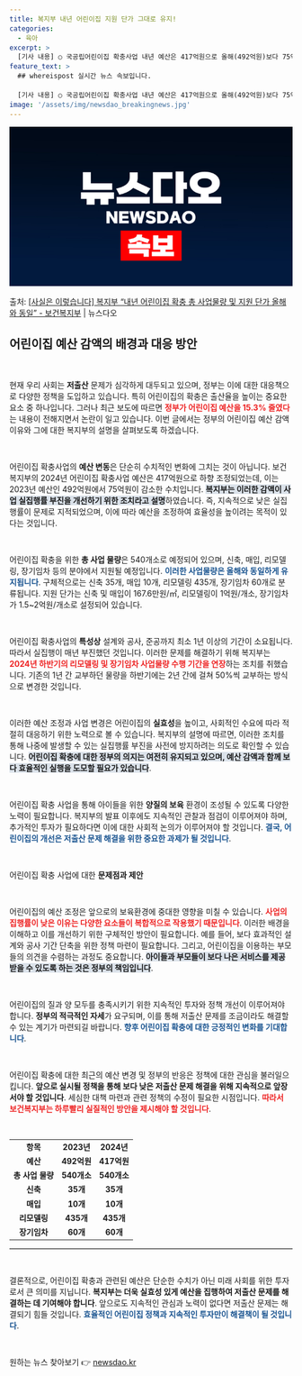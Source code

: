 ```yaml
---
title: 복지부 내년 어린이집 지원 단가 그대로 유지!
categories:
  - 육아
excerpt: >
  [기사 내용] ○ 국공립어린이집 확충사업 내년 예산은 417억원으로 올해(492억원)보다 75억원(15.3%…
feature_text: >
  ## whereispost 실시간 뉴스 속보입니다.

  [기사 내용] ○ 국공립어린이집 확충사업 내년 예산은 417억원으로 올해(492억원)보다 75억원(15.3%…
image: '/assets/img/newsdao_breakingnews.jpg'
---
```


![뉴스다오 속보](/assets/img/newsdao_breakingnews.jpg)

<p>출처: <a href="https://newsdao.kr/2280" rel="dofollow">[사실은 이렇습니다] 복지부 “내년 어린이집 확충 총 사업물량 및 지원 단가 올해와 동일” - 보건복지부</a> | 뉴스다오</p>

<h2 data-ke-size="size26">어린이집 예산 감액의 배경과 대응 방안</h2>

<p data-ke-size="size16">&nbsp;</p>

현재 우리 사회는 <b>저출산</b> 문제가 심각하게 대두되고 있으며, 정부는 이에 대한 대응책으로 다양한 정책을 도입하고 있습니다. 특히 어린이집의 확충은 출산율을 높이는 중요한 요소 중 하나입니다. 그러나 최근 보도에 따르면 <b><span style="color: #ee2323;">정부가 어린이집 예산을 15.3% 줄였다</span></b>는 내용이 전해지면서 논란이 일고 있습니다. 이번 글에서는 정부의 어린이집 예산 감액 이유와 그에 대한 복지부의 설명을 살펴보도록 하겠습니다. 

<p data-ke-size="size16">&nbsp;</p>

어린이집 확충사업의 <b>예산 변동</b>은 단순히 수치적인 변화에 그치는 것이 아닙니다. 보건복지부의 2024년 어린이집 확충사업 예산은 417억원으로 하향 조정되었는데, 이는 2023년 예산인 492억원에서 75억원이 감소한 수치입니다. <b><span style="background-color: #21538527;">복지부는 이러한 감액이 사업 실집행률 부진을 개선하기 위한 조치라고 설명</span></b>하였습니다. 즉, 지속적으로 낮은 실집행률이 문제로 지적되었으며, 이에 따라 예산을 조정하여 효율성을 높이려는 목적이 있다는 것입니다.

<p data-ke-size="size16">&nbsp;</p>

어린이집 확충을 위한 <b>총 사업 물량</b>은 540개소로 예정되어 있으며, 신축, 매입, 리모델링, 장기임차 등의 분야에서 지원될 예정입니다. <b><span style="color: #1a5490;">이러한 사업물량은 올해와 동일하게 유지됩니다</span></b>. 구체적으로는 신축 35개, 매입 10개, 리모델링 435개, 장기임차 60개로 분류됩니다. 지원 단가는 신축 및 매입이 167.6만원/㎡, 리모델링이 1억원/개소, 장기임차가 1.5~2억원/개소로 설정되어 있습니다.

<p data-ke-size="size16">&nbsp;</p>

어린이집 확충사업의 <b>특성상</b> 설계와 공사, 준공까지 최소 1년 이상의 기간이 소요됩니다. 따라서 실집행이 매년 부진했던 것입니다. 이러한 문제를 해결하기 위해 복지부는 <b><span style="color: #ee2323;">2024년 하반기의 리모델링 및 장기임차 사업물량 수행 기간을 연장</span></b>하는 조치를 취했습니다. 기존의 1년 간 교부하던 물량을 하반기에는 2년 간에 걸쳐 50%씩 교부하는 방식으로 변경한 것입니다. 

<p data-ke-size="size16">&nbsp;</p>

이러한 예산 조정과 사업 변경은 어린이집의 <b>실효성</b>을 높이고, 사회적인 수요에 따라 적절히 대응하기 위한 노력으로 볼 수 있습니다. 복지부의 설명에 따르면, 이러한 조치를 통해 나중에 발생할 수 있는 실집행률 부진을 사전에 방지하려는 의도로 확인할 수 있습니다. <b><span style="background-color: #21538527;">어린이집 확충에 대한 정부의 의지는 여전히 유지되고 있으며, 예산 감액과 함께 보다 효율적인 실행을 도모할 필요가 있습니다</span></b>.

<p data-ke-size="size16">&nbsp;</p>

어린이집 확충 사업을 통해 아이들을 위한 <b>양질의 보육</b> 환경이 조성될 수 있도록 다양한 노력이 필요합니다. 복지부의 발표 이후에도 지속적인 관찰과 점검이 이루어져야 하며, 추가적인 투자가 필요하다면 이에 대한 사회적 논의가 이루어져야 할 것입니다. <b><span style="color: #1a5490;">결국, 어린이집의 개선은 저출산 문제 해결을 위한 중요한 과제가 될 것입니다</span></b>.

<p data-ke-size="size16">&nbsp;</p>

어린이집 확충 사업에 대한 <b>문제점과 제안</b> 

<p data-ke-size="size16">&nbsp;</p>

어린이집의 예산 조정은 앞으로의 보육환경에 중대한 영향을 미칠 수 있습니다. <b><span style="color: #ee2323;">사업의 집행률이 낮은 이유는 다양한 요소들이 복합적으로 작용했기 때문입니다</span></b>. 이러한 배경을 이해하고 이를 개선하기 위한 구체적인 방안이 필요합니다. 예를 들어, 보다 효과적인 설계와 공사 기간 단축을 위한 정책 마련이 필요합니다. 그리고, 어린이집을 이용하는 부모들의 의견을 수렴하는 과정도 중요합니다. <b><span style="background-color: #21538527;">아이들과 부모들이 보다 나은 서비스를 제공 받을 수 있도록 하는 것은 정부의 책임입니다</span></b>.

<p data-ke-size="size16">&nbsp;</p>

어린이집의 질과 양 모두를 충족시키기 위한 지속적인 투자와 정책 개선이 이루어져야 합니다. <b>정부의 적극적인 자세</b>가 요구되며, 이를 통해 저출산 문제를 조금이라도 해결할 수 있는 계기가 마련되길 바랍니다. <b><span style="color: #1a5490;">향후 어린이집 확충에 대한 긍정적인 변화를 기대합니다</span></b>.

<p data-ke-size="size16">&nbsp;</p>

어린이집 확충에 대한 최근의 예산 변경 및 정부의 반응은 정책에 대한 관심을 불러일으킵니다. <b>앞으로 실시될 정책을 통해 보다 낮은 저출산 문제 해결을 위해 지속적으로 앞장서야 할 것입니다</b>. 세심한 대책 마련과 관련 정책의 수정이 필요한 시점입니다. <b><span style="color: #ee2323;">따라서 보건복지부는 하루빨리 실질적인 방안을 제시해야 할 것입니다</span></b>. 

<p data-ke-size="size16">&nbsp;</p>

<table style="width: 100%; border-collapse: collapse;"> 
<tr>
<td style="text-align: center; height: 17px;"><b>항목</b></td>
<td style="text-align: center; height: 17px;"><b>2023년</b></td>
<td style="text-align: center; height: 17px;"><b>2024년</b></td>
</tr>
<tr>
<td style="text-align: center; height: 17px;"><b>예산</b></td>
<td style="text-align: center; height: 17px;"><b>492억원</b></td>
<td style="text-align: center; height: 17px;"><b>417억원</b></td>
</tr>
<tr>
<td style="text-align: center; height: 17px;"><b>총 사업 물량</b></td>
<td style="text-align: center; height: 17px;"><b>540개소</b></td>
<td style="text-align: center; height: 17px;"><b>540개소</b></td>
</tr>
<tr>
<td style="text-align: center; height: 17px;"><b>신축</b></td>
<td style="text-align: center; height: 17px;"><b>35개</b></td>
<td style="text-align: center; height: 17px;"><b>35개</b></td>
</tr>
<tr>
<td style="text-align: center; height: 17px;"><b>매입</b></td>
<td style="text-align: center; height: 17px;"><b>10개</b></td>
<td style="text-align: center; height: 17px;"><b>10개</b></td>
</tr>
<tr>
<td style="text-align: center; height: 17px;"><b>리모델링</b></td>
<td style="text-align: center; height: 17px;"><b>435개</b></td>
<td style="text-align: center; height: 17px;"><b>435개</b></td>
</tr>
<tr>
<td style="text-align: center; height: 17px;"><b>장기임차</b></td>
<td style="text-align: center; height: 17px;"><b>60개</b></td>
<td style="text-align: center; height: 17px;"><b>60개</b></td>
</tr>
</table>

<hr style="border: 0; border-top: 1px solid #ccc;">

<p data-ke-size="size16">&nbsp;</p>

결론적으로, 어린이집 확충과 관련된 예산은 단순한 수치가 아닌 미래 사회를 위한 투자로서 큰 의미를 지닙니다. <b>복지부는 더욱 실효성 있게 예산을 집행하여 저출산 문제를 해결하는 데 기여해야 합니다</b>. 앞으로도 지속적인 관심과 노력이 없다면 저출산 문제는 해결되기 힘들 것입니다. <b><span style="color: #1a5490;">효율적인 어린이집 정책과 지속적인 투자만이 해결책이 될 것입니다</span></b>.

<p data-ke-size="size16">&nbsp;</p> 

원하는 뉴스 찾아보기 👉 <a href="https://newsdao.kr" rel="dofollow">newsdao.kr</a>


